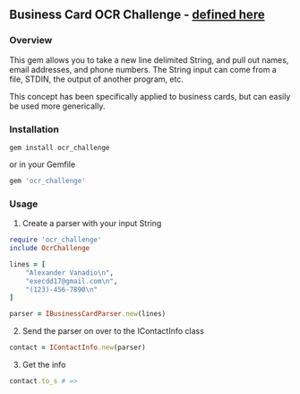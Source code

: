 ## Business Card OCR Challenge - [defined here](http://www.asymmetrik.com/programming-challenges/business-card-ocr.html)

### Overview
This gem allows you to take a new line delimited String, and pull out names, email addresses, and phone numbers. The String input can come from a file, STDIN, the output of another program, etc.

This concept has been specifically applied to business cards, but can easily be used more generically.

### Installation

```shell
gem install ocr_challenge
```
or in your Gemfile

```ruby
gem 'ocr_challenge'
```

### Usage

1. Create a parser with your input String

```ruby
require 'ocr_challenge'
include OcrChallenge

lines = [
    "Alexander Vanadio\n",
    "execdd17@gmail.com\n",
    "(123)-456-7890\n"
]

parser = IBusinessCardParser.new(lines)
```

2. Send the parser on over to the IContactInfo class

```ruby
contact = IContactInfo.new(parser)
```

3. Get the info

```ruby
contact.to_s # =>
```
